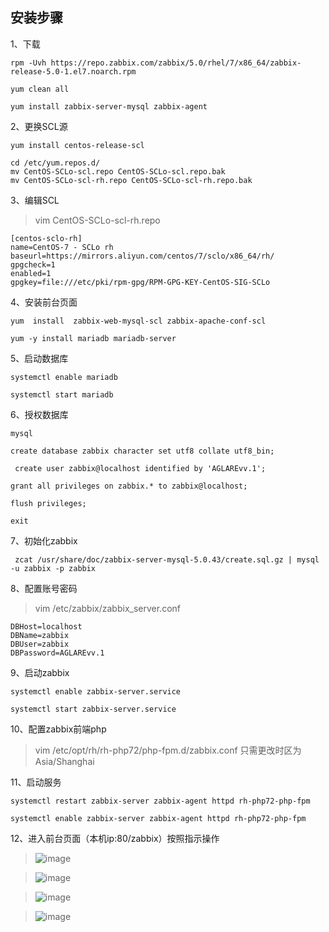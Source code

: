 ## 安装步骤
1、下载
 ```
rpm -Uvh https://repo.zabbix.com/zabbix/5.0/rhel/7/x86_64/zabbix-release-5.0-1.el7.noarch.rpm
```
```
yum clean all
```
```
yum install zabbix-server-mysql zabbix-agent
```
2、更换SCL源
```
yum install centos-release-scl 
```
```
cd /etc/yum.repos.d/
mv CentOS-SCLo-scl.repo CentOS-SCLo-scl.repo.bak
mv CentOS-SCLo-scl-rh.repo CentOS-SCLo-scl-rh.repo.bak
```
3、编辑SCL
> vim CentOS-SCLo-scl-rh.repo

```
[centos-sclo-rh]
name=CentOS-7 - SCLo rh
baseurl=https://mirrors.aliyun.com/centos/7/sclo/x86_64/rh/
gpgcheck=1
enabled=1
gpgkey=file:///etc/pki/rpm-gpg/RPM-GPG-KEY-CentOS-SIG-SCLo
```
4、安装前台页面
```
yum  install  zabbix-web-mysql-scl zabbix-apache-conf-scl   
```
```
yum -y install mariadb mariadb-server
```
5、启动数据库
```
systemctl enable mariadb
```
```
systemctl start mariadb
```
6、授权数据库
```
mysql
```
```
create database zabbix character set utf8 collate utf8_bin;
```
```
 create user zabbix@localhost identified by 'AGLAREvv.1';
```
```
grant all privileges on zabbix.* to zabbix@localhost;
```
```
flush privileges;
```
```
exit
```
7、初始化zabbix
```
 zcat /usr/share/doc/zabbix-server-mysql-5.0.43/create.sql.gz | mysql -u zabbix -p zabbix 
```
8、配置账号密码
> vim /etc/zabbix/zabbix_server.conf

```
DBHost=localhost
DBName=zabbix
DBUser=zabbix
DBPassword=AGLAREvv.1
```
9、启动zabbix
```
systemctl enable zabbix-server.service 
```
```
systemctl start zabbix-server.service 
```
10、配置zabbix前端php
> vim  /etc/opt/rh/rh-php72/php-fpm.d/zabbix.conf
只需更改时区为 Asia/Shanghai

11、启动服务
```
systemctl restart zabbix-server zabbix-agent httpd rh-php72-php-fpm
```
```
systemctl enable zabbix-server zabbix-agent httpd rh-php72-php-fpm 
```
12、进入前台页面（本机ip:80/zabbix）按照指示操作
> ![image](https://github.com/user-attachments/assets/94e6ea10-98a9-461a-b56c-8d9721419815)

> ![image](https://github.com/user-attachments/assets/a54b8b61-3b9f-4971-b2d6-9e141c5cbccc)

> ![image](https://github.com/user-attachments/assets/7daa1f89-ba26-45fa-a515-245bd7f3a451)

> ![image](https://github.com/user-attachments/assets/dbec2026-015b-4530-99c0-35f1da04f2e0)


